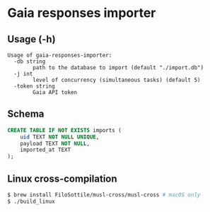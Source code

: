 # Gaia responses importer

## Usage (-h)

```
Usage of gaia-responses-importer:
  -db string
        path to the database to import (default "./import.db")
  -j int
        level of concurrency (simultaneous tasks) (default 5)
  -token string
        Gaia API token
```

## Schema

```sql
CREATE TABLE IF NOT EXISTS imports (
    uid TEXT NOT NULL UNIQUE,
    payload TEXT NOT NULL,
    imported_at TEXT
);
```

## Linux cross-compilation

```sh
$ brew install FiloSottile/musl-cross/musl-cross # macOS only
$ ./build_linux
```